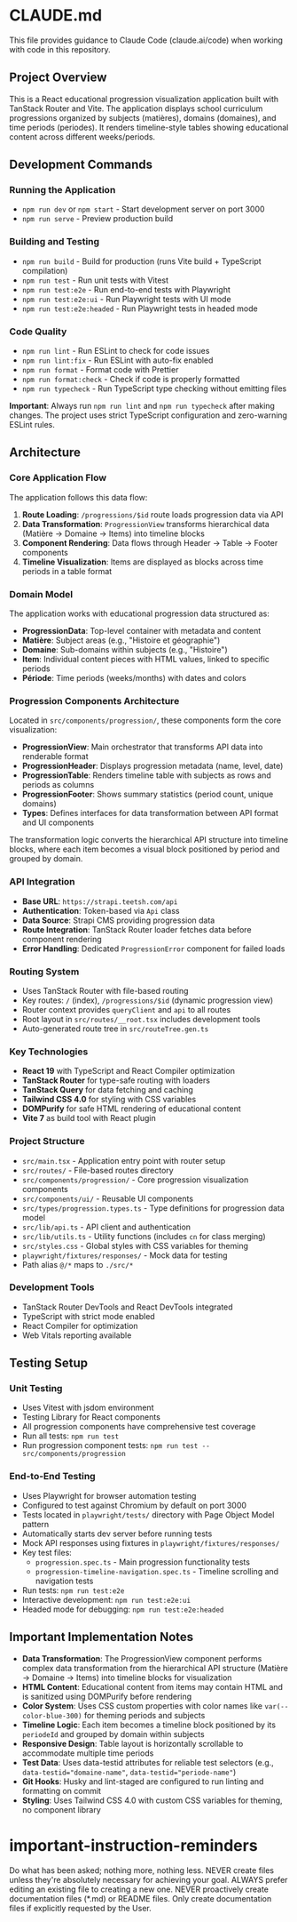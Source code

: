 # CLAUDE.md

This file provides guidance to Claude Code (claude.ai/code) when working with code in this repository.

## Project Overview

This is a React educational progression visualization application built with TanStack Router and Vite. The application displays school curriculum progressions organized by subjects (matières), domains (domaines), and time periods (periodes). It renders timeline-style tables showing educational content across different weeks/periods.

## Development Commands

### Running the Application

- `npm run dev` or `npm start` - Start development server on port 3000
- `npm run serve` - Preview production build

### Building and Testing

- `npm run build` - Build for production (runs Vite build + TypeScript compilation)
- `npm run test` - Run unit tests with Vitest
- `npm run test:e2e` - Run end-to-end tests with Playwright
- `npm run test:e2e:ui` - Run Playwright tests with UI mode
- `npm run test:e2e:headed` - Run Playwright tests in headed mode

### Code Quality

- `npm run lint` - Run ESLint to check for code issues
- `npm run lint:fix` - Run ESLint with auto-fix enabled
- `npm run format` - Format code with Prettier
- `npm run format:check` - Check if code is properly formatted
- `npm run typecheck` - Run TypeScript type checking without emitting files

**Important**: Always run `npm run lint` and `npm run typecheck` after making changes. The project uses strict TypeScript configuration and zero-warning ESLint rules.

## Architecture

### Core Application Flow

The application follows this data flow:

1. **Route Loading**: `/progressions/$id` route loads progression data via API
2. **Data Transformation**: `ProgressionView` transforms hierarchical data (Matière → Domaine → Items) into timeline blocks
3. **Component Rendering**: Data flows through Header → Table → Footer components
4. **Timeline Visualization**: Items are displayed as blocks across time periods in a table format

### Domain Model

The application works with educational progression data structured as:

- **ProgressionData**: Top-level container with metadata and content
- **Matière**: Subject areas (e.g., "Histoire et géographie")
- **Domaine**: Sub-domains within subjects (e.g., "Histoire")
- **Item**: Individual content pieces with HTML values, linked to specific periods
- **Période**: Time periods (weeks/months) with dates and colors

### Progression Components Architecture

Located in `src/components/progression/`, these components form the core visualization:

- **ProgressionView**: Main orchestrator that transforms API data into renderable format
- **ProgressionHeader**: Displays progression metadata (name, level, date)
- **ProgressionTable**: Renders timeline table with subjects as rows and periods as columns
- **ProgressionFooter**: Shows summary statistics (period count, unique domains)
- **Types**: Defines interfaces for data transformation between API format and UI components

The transformation logic converts the hierarchical API structure into timeline blocks, where each item becomes a visual block positioned by period and grouped by domain.

### API Integration

- **Base URL**: `https://strapi.teetsh.com/api`
- **Authentication**: Token-based via `Api` class
- **Data Source**: Strapi CMS providing progression data
- **Route Integration**: TanStack Router loader fetches data before component rendering
- **Error Handling**: Dedicated `ProgressionError` component for failed loads

### Routing System

- Uses TanStack Router with file-based routing
- Key routes: `/` (index), `/progressions/$id` (dynamic progression view)
- Router context provides `queryClient` and `api` to all routes
- Root layout in `src/routes/__root.tsx` includes development tools
- Auto-generated route tree in `src/routeTree.gen.ts`

### Key Technologies

- **React 19** with TypeScript and React Compiler optimization
- **TanStack Router** for type-safe routing with loaders
- **TanStack Query** for data fetching and caching
- **Tailwind CSS 4.0** for styling with CSS variables
- **DOMPurify** for safe HTML rendering of educational content
- **Vite 7** as build tool with React plugin

### Project Structure

- `src/main.tsx` - Application entry point with router setup
- `src/routes/` - File-based routes directory
- `src/components/progression/` - Core progression visualization components
- `src/components/ui/` - Reusable UI components
- `src/types/progression.types.ts` - Type definitions for progression data model
- `src/lib/api.ts` - API client and authentication
- `src/lib/utils.ts` - Utility functions (includes `cn` for class merging)
- `src/styles.css` - Global styles with CSS variables for theming
- `playwright/fixtures/responses/` - Mock data for testing
- Path alias `@/*` maps to `./src/*`

### Development Tools

- TanStack Router DevTools and React DevTools integrated
- TypeScript with strict mode enabled
- React Compiler for optimization
- Web Vitals reporting available

## Testing Setup

### Unit Testing

- Uses Vitest with jsdom environment
- Testing Library for React components
- All progression components have comprehensive test coverage
- Run all tests: `npm run test`
- Run progression component tests: `npm run test -- src/components/progression`

### End-to-End Testing

- Uses Playwright for browser automation testing
- Configured to test against Chromium by default on port 3000
- Tests located in `playwright/tests/` directory with Page Object Model pattern
- Automatically starts dev server before running tests
- Mock API responses using fixtures in `playwright/fixtures/responses/`
- Key test files:
  - `progression.spec.ts` - Main progression functionality tests
  - `progression-timeline-navigation.spec.ts` - Timeline scrolling and navigation tests
- Run tests: `npm run test:e2e`
- Interactive development: `npm run test:e2e:ui`
- Headed mode for debugging: `npm run test:e2e:headed`

## Important Implementation Notes

- **Data Transformation**: The ProgressionView component performs complex data transformation from the hierarchical API structure (Matière → Domaine → Items) into timeline blocks for visualization
- **HTML Content**: Educational content from items may contain HTML and is sanitized using DOMPurify before rendering
- **Color System**: Uses CSS custom properties with color names like `var(--color-blue-300)` for theming periods and subjects
- **Timeline Logic**: Each item becomes a timeline block positioned by its `periodeId` and grouped by domain within subjects
- **Responsive Design**: Table layout is horizontally scrollable to accommodate multiple time periods
- **Test Data**: Uses data-testid attributes for reliable test selectors (e.g., `data-testid="domaine-name"`, `data-testid="periode-name"`)
- **Git Hooks**: Husky and lint-staged are configured to run linting and formatting on commit
- **Styling**: Uses Tailwind CSS 4.0 with custom CSS variables for theming, no component library

# important-instruction-reminders

Do what has been asked; nothing more, nothing less.
NEVER create files unless they're absolutely necessary for achieving your goal.
ALWAYS prefer editing an existing file to creating a new one.
NEVER proactively create documentation files (\*.md) or README files. Only create documentation files if explicitly requested by the User.
